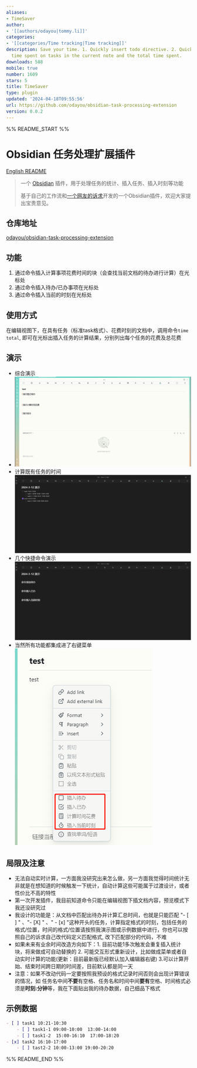 ```yaml
---
aliases:
- TimeSaver
author:
- '[[authors/odayou|tommy.li]]'
categories:
- '[[categories/Time tracking|Time tracking]]'
description: Save your time. 1. Quickly insert todo directive. 2. Quickly count the
  time spent on tasks in the current note and the total time spent.
downloads: 588
mobile: true
number: 1609
stars: 5
title: TimeSaver
type: plugin
updated: '2024-04-18T09:55:56'
url: https://github.com/odayou/obsidian-task-processing-extension
version: 0.0.2
---
```


%% README_START %%

# Obsidian 任务处理扩展插件

[English README](https://github.com/odayou/task-processing-extension/blob/master/README_en.md)

> 一个 [Obsidian](https://obsidian.md/) 插件，用于处理任务的统计、插入任务、插入时刻等功能
>
> 基于自己的工作流和[一个网友的诉求](https://forum-zh.obsidian.md/t/topic/30252/4)开发的一个Obsidian插件，欢迎大家提出宝贵意见。

## 仓库地址

[odayou/obsidian-task-processing-extension](https://github.com/odayou/task-processing-extension)

## 功能

1. 通过命令插入计算事项花费时间的块（会查找当前文档的待办进行计算）在光标处
2. 通过命令插入待办/已办事项在光标处
3. 通过命令插入当前的时刻在光标处

## 使用方式

在编辑视图下，在具有任务（标准task格式）、花费时刻的文档中，调用命令`time total`, 即可在光标出插入任务的计算结果，分别列出每个任务的花费及总花费

## 演示
- 综合演示
- ![综合演示](https://raw.githubusercontent.com/odayou/obsidian-task-processing-extension/HEAD/screen/综合演示.gif)
- 计算既有任务的时间
![任务耗时统计演示](https://raw.githubusercontent.com/odayou/obsidian-task-processing-extension/HEAD/screen/任务耗时统计演示.gif)
- 几个快捷命令演示
![任务快捷编辑演示](https://raw.githubusercontent.com/odayou/obsidian-task-processing-extension/HEAD/screen/任务快捷编辑演示.gif)
- 当然所有功能都集成进了右键菜单
![右键菜单演示](https://raw.githubusercontent.com/odayou/obsidian-task-processing-extension/HEAD/screen/快捷菜单示例.png)

## 局限及注意

- 无法自动实时计算，一方面我没研究出来怎么做，另一方面我觉得时间统计无非就是在想知道的时候触发一下统计，自动计算这些可能属于过渡设计，或者性价比不高的特性
- 第一次开发插件，我目前知道命令只能在编辑视图下插文档内容，预览模式下我还没研究过
- 我设计的功能是：从文档中匹配出待办并计算汇总时间，也就是只能匹配 "- [ ] " 、"- [X] " 、" - [x] "这种开头的任务，计算指定格式的时刻，包括任务的格式/位置，时间的格式/位置请按照我演示图或示例数据中进行，你也可以按照自己的诉求自己改代码定义匹配格式, 改下匹配部分的代码，不难
- 如果未来有业余时间改造方向如下：1. 目前功能1多次触发会重复插入统计块，将来做成可自动替换的 2. 可能交互形式重新设计，比如做成菜单或者自动实时计算的功能(更新：目前最新版已经默认加入编辑器右键) 3.可以计算开始、结束时间跨日期的时间差，目前默认都是同一天
- 注意：如果不改动代码一定要按照我预设的格式记录时间否则会出现计算错误的情况，如 任务名中间**不要**有空格、任务名和时间中间**要有**空格、时间格式必须是**时刻:分钟**等，我在下面贴出我的待办数据，自己细品下格式
  
## 示例数据

```markdown
- [ ] task1 10:21-10:30
    - [ ] task1-1 09:00-10:00  13:00-14:00
    - [ ] task1-2  15:00-16:10  17:00-18:20
- [x] task2 16:10-17:00
    - [ ] tast2-2 10:00-13:00 19:00-20:20
```


%% README_END %%